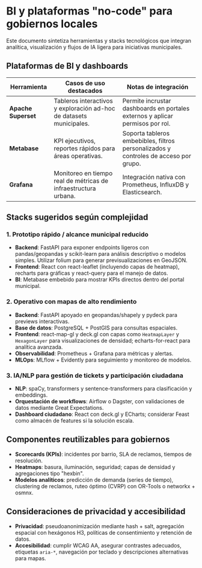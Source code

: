 # BI y plataformas "no-code" para gobiernos locales

Este documento sintetiza herramientas y stacks tecnológicos que integran analítica, visualización y flujos de IA ligera para iniciativas municipales.

## Plataformas de BI y dashboards

| Herramienta | Casos de uso destacados | Notas de integración |
|-------------|-------------------------|----------------------|
| **Apache Superset** | Tableros interactivos y exploración ad-hoc de datasets municipales. | Permite incrustar dashboards en portales externos y aplicar permisos por rol. |
| **Metabase** | KPI ejecutivos, reportes rápidos para áreas operativas. | Soporta tableros embebibles, filtros personalizados y controles de acceso por grupo. |
| **Grafana** | Monitoreo en tiempo real de métricas de infraestructura urbana. | Integración nativa con Prometheus, InfluxDB y Elasticsearch. |

## Stacks sugeridos según complejidad

### 1. Prototipo rápido / alcance municipal reducido

- **Backend**: FastAPI para exponer endpoints ligeros con pandas/geopandas y scikit-learn para análisis descriptivo o modelos simples. Utilizar folium para generar previsualizaciones en GeoJSON.
- **Frontend**: React con react-leaflet (incluyendo capas de heatmap), recharts para gráficas y react-query para el manejo de datos.
- **BI**: Metabase embebido para mostrar KPIs directos dentro del portal municipal.

### 2. Operativo con mapas de alto rendimiento

- **Backend**: FastAPI apoyado en geopandas/shapely y pydeck para previews interactivas.
- **Base de datos**: PostgreSQL + PostGIS para consultas espaciales.
- **Frontend**: react-map-gl y deck.gl con capas como `HeatmapLayer` y `HexagonLayer` para visualizaciones de densidad; echarts-for-react para analítica avanzada.
- **Observabilidad**: Prometheus + Grafana para métricas y alertas.
- **MLOps**: MLflow + Evidently para seguimiento y monitoreo de modelos.

### 3. IA/NLP para gestión de tickets y participación ciudadana

- **NLP**: spaCy, transformers y sentence-transformers para clasificación y embeddings.
- **Orquestación de workflows**: Airflow o Dagster, con validaciones de datos mediante Great Expectations.
- **Dashboard ciudadano**: React con deck.gl y ECharts; considerar Feast como almacén de features si la solución escala.

## Componentes reutilizables para gobiernos

- **Scorecards (KPIs)**: incidentes por barrio, SLA de reclamos, tiempos de resolución.
- **Heatmaps**: basura, iluminación, seguridad; capas de densidad y agregaciones tipo "hexbin".
- **Modelos analíticos**: predicción de demanda (series de tiempo), clustering de reclamos, ruteo óptimo (CVRP) con OR-Tools o networkx + osmnx.

## Consideraciones de privacidad y accesibilidad

- **Privacidad**: pseudoanonimización mediante hash + salt, agregación espacial con hexágonos H3, políticas de consentimiento y retención de datos.
- **Accesibilidad**: cumplir WCAG AA, asegurar contrastes adecuados, etiquetas `aria-*`, navegación por teclado y descripciones alternativas para mapas.
